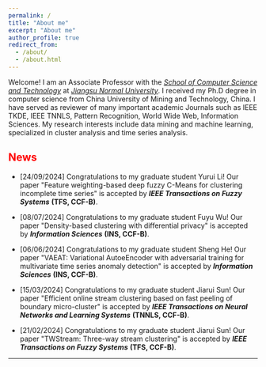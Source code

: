 ```yaml
---
permalink: /
title: "About me"
excerpt: "About me"
author_profile: true
redirect_from: 
  - /about/
  - /about.html
---
```


Welcome!  I am an Associate Professor with the [*School of Computer Science and Technology*](http://eit.jsnu.edu.cn/) at [*Jiangsu Normal University*](http://www.jsnu.edu.cn/). I received my Ph.D degree in computer science from China University of Mining and Technology, China. I have served as reviewer of many important academic Journals such as IEEE TKDE, IEEE TNNLS, Pattern Recognition, World Wide Web, Information Sciences. My research interests include data mining and machine learning, specialized in cluster analysis and time series analysis.

## <font color='red'>News</font>
- [24/09/2024] Congratulations to my graduate student Yurui Li! Our paper "Feature weighting-based deep fuzzy C-Means for clustering incomplete time series" is accepted by ***IEEE Transactions on Fuzzy Systems*** **(TFS, CCF-B)**.

- [08/07/2024] Congratulations to my graduate student Fuyu Wu! Our paper "Density-based clustering with differential privacy" is accepted by ***Information Sciences*** **(INS, CCF-B)**.

- [06/06/2024] Congratulations to my graduate student Sheng He! Our paper "VAEAT: Variational AutoeEncoder with adversarial training for multivariate time series anomaly detection" is accepted by ***Information Sciences*** **(INS, CCF-B)**.

- [15/03/2024] Congratulations to my graduate student Jiarui Sun! Our paper "Efficient online stream clustering based on fast peeling of boundary micro-cluster" is accepted by ***IEEE Transactions on Neural Networks and Learning Systems*** **(TNNLS, CCF-B)**.

- [21/02/2024] Congratulations to my graduate student Jiarui Sun! Our paper "TWStream: Three-way stream clustering" is accepted by ***IEEE Transactions on Fuzzy Systems*** **(TFS, CCF-B)**.

---
<script type="text/javascript" id="clustrmaps" src="//clustrmaps.com/map_v2.js?d=jxuEIV5UnyUCr8818gGupzOz4-gfzfivevnUplvJNhI&cl=ffffff&w=a"></script>